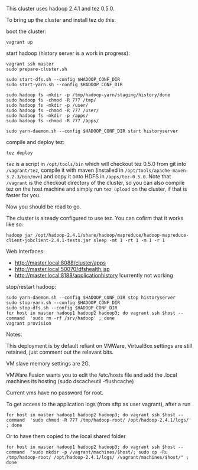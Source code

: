 This cluster uses hadoop 2.4.1 and tez 0.5.0.

To bring up the cluster and install tez do this:

boot the cluster:

    vagrant up

start hadoop (history server is a work in progress):

    vagrant ssh master
	sudo prepare-cluster.sh

	sudo start-dfs.sh --config $HADOOP_CONF_DIR
	sudo start-yarn.sh --config $HADOOP_CONF_DIR

	sudo hadoop fs -mkdir -p /tmp/hadoop-yarn/staging/history/done
	sudo hadoop fs -chmod -R 777 /tmp/
	sudo hadoop fs -mkdir -p /user/
	sudo hadoop fs -chmod -R 777 /user/
	sudo hadoop fs -mkdir -p /apps/
	sudo hadoop fs -chmod -R 777 /apps/

	sudo yarn-daemon.sh --config $HADOOP_CONF_DIR start historyserver

compile and deploy tez:

    tez deploy

`tez` is a script in `/opt/tools/bin` which will checkout tez 0.5.0 from git into `/vagrant/tez`, compile it with maven
(installed in `/opt/tools/apache-maven-3.2.3/bin/mvn`) and copy it onto HDFS in `/apps/tez-0.5.0`. Note that `/vagrant`
is the checkout directory of the cluster, so you can also compile tez on the host machine and simply run `tez upload` on
the cluster, if that is faster for you.

Now you should be read to go.

The cluster is already configured to use tez. You can cofirm that it works like so:

    hadoop jar /opt/hadoop-2.4.1/share/hadoop/mapreduce/hadoop-mapreduce-client-jobclient-2.4.1-tests.jar sleep -mt 1 -rt 1 -m 1 -r 1

Web Interfaces:

* http://master.local:8088/cluster/apps
* http://master.local:50070/dfshealth.jsp
* http://master.local:8188/applicationhistory !currently not working

stop/restart hadoop:

	sudo yarn-daemon.sh --config $HADOOP_CONF_DIR stop historyserver
	sudo stop-yarn.sh --config $HADOOP_CONF_DIR
	sudo stop-dfs.sh --config $HADOOP_CONF_DIR
	for host in master hadoop1 hadoop2 hadoop3; do vagrant ssh $host --command  'sudo rm -rf /srv/hadoop' ; done
	vagrant provision
	
Notes:

This deployment is by default reliant on VMWare, VirtualBox settings are still retained, just comment out the relevant bits.

VM slave memory settings are 2G.

VMWare Fusion wants you to edit the /etc/hosts file and add the .local machines its hosting (sudo dscacheutil -flushcache)

Current vms have no password for root.

To get access to the application logs (from sftp as user vagrant), after a run

	for host in master hadoop1 hadoop2 hadoop3; do vagrant ssh $host --command  'sudo chmod -R 777 /tmp/hadoop-root/ /opt/hadoop-2.4.1/logs/' ; done

Or to have them copied to the local shared folder

	for host in master hadoop1 hadoop2 hadoop3; do vagrant ssh $host --command  "sudo mkdir -p /vagrant/machines/$host/; sudo cp -Ru /tmp/hadoop-root/ /opt/hadoop-2.4.1/logs/ /vagrant/machines/$host/" ; done
